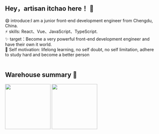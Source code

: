 ## Hey，artisan itchao here！ 👋

😄 introduce:I am a junior front-end development engineer from Chengdu, China.<br>
⚡ skills: React、Vue、JavaScript、TypeScript.<br>
✨ target：Become a very powerful front-end development engineer and have their own it world.<br>
🏡 Self motivation: lifelong learning, no self doubt, no self limitation, adhere to study hard and become a better person<br><br>
## Warehouse summary 🌱

<img align="" height="150px" src="https://github-readme-stats.vercel.app/api?username=itchaox&hide_title=true&hide_border=true&show_icons=true&include_all_commits=true&line_height=21&bg_color=0,EC6C6C,FFD479,FFFC79,73FA79&locale=cn" />
<img align="" height="150px" src="https://github-readme-stats.vercel.app/api/top-langs/?username=itchaox&hide_title=true&hide_border=true&layout=compact&bg_color=0,73FA79,73FDFF,D783FF&theme=graywhite&locale=cn" />
